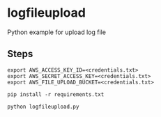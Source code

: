# logfileupload

Python example for upload log file

## Steps

    export AWS_ACCESS_KEY_ID=<credentials.txt>
    export AWS_SECRET_ACCESS_KEY=<credentials.txt>
    export AWS_FILE_UPLOAD_BUCKET=<credentials.txt>

    pip install -r requirements.txt

    python logfileupload.py
        

    
